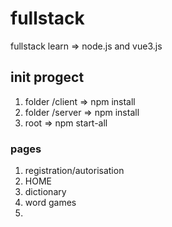 # fullstack

fullstack learn => node.js and vue3.js

## init progect
1) folder /client =>  npm install 
2) folder /server =>  npm install
3) root =>  npm start-all

### pages

1. registration/autorisation
2. HOME
3. dictionary
4. word games
5.
